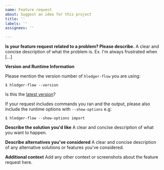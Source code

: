 ```yaml
---
name: Feature request
about: Suggest an idea for this project
title: ''
labels: ''
assignees: ''

---
```


**Is your feature request related to a problem? Please describe.**
A clear and concise description of what the problem is. Ex. I'm always frustrated when [...]

**Version and Runtime Information**

Please mention the version number of `hledger-flow` you are using:
```
$ hledger-flow --version
```

Is this the [latest version](https://github.com/apauley/hledger-flow/releases)?

If your request includes commands you ran and the output, please also include
the runtime options with `--show-options` e.g:

```
$ hledger-flow --show-options import
```


**Describe the solution you'd like**
A clear and concise description of what you want to happen.

**Describe alternatives you've considered**
A clear and concise description of any alternative solutions or features you've considered.

**Additional context**
Add any other context or screenshots about the feature request here.
